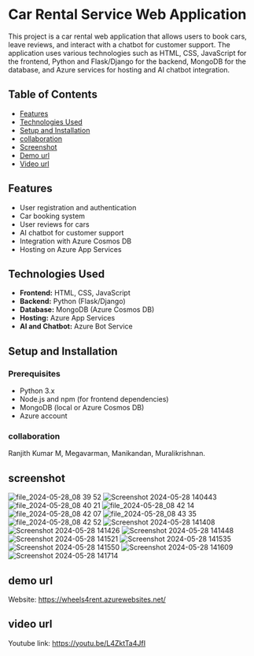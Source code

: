 # Car Rental Service Web Application

This project is a car rental web application that allows users to book cars, leave reviews, and interact with a chatbot for customer support. The application uses various technologies such as HTML, CSS, JavaScript for the frontend, Python and Flask/Django for the backend, MongoDB for the database, and Azure services for hosting and AI chatbot integration.

## Table of Contents

- [Features](#features)
- [Technologies Used](#technologies-used)
- [Setup and Installation](#setup-and-installation)
- [collaboration](#collaboration)
- [Screenshot](#screenshot)
- [Demo url](#demo-url)
- [Video url](#video-url)





## Features

- User registration and authentication
- Car booking system
- User reviews for cars
- AI chatbot for customer support
- Integration with Azure Cosmos DB
- Hosting on Azure App Services

## Technologies Used

- **Frontend:** HTML, CSS, JavaScript
- **Backend:** Python (Flask/Django)
- **Database:** MongoDB (Azure Cosmos DB)
- **Hosting:** Azure App Services
- **AI and Chatbot:** Azure Bot Service

## Setup and Installation

### Prerequisites

- Python 3.x
- Node.js and npm (for frontend dependencies)
- MongoDB (local or Azure Cosmos DB)
- Azure account

### collaboration

Ranjith Kumar M,
Megavarman,
Manikandan,
Muralikrishnan.

## screenshot


![file_2024-05-28_08 39 52](https://github.com/Ranjith042002/wheels4rent/assets/164881317/fa3c7c53-af35-48c4-bddc-c85fcf69ab72)
![Screenshot 2024-05-28 140443](https://github.com/Ranjith042002/wheels4rent/assets/164881317/790c8c8f-d2c5-4313-b61f-fcf9c1a48804)
![file_2024-05-28_08 40 21](https://github.com/Ranjith042002/wheels4rent/assets/164881317/96464cb2-bfee-4445-8842-5cc6ba4135f5)
![file_2024-05-28_08 42 14](https://github.com/Ranjith042002/wheels4rent/assets/164881317/4b4f35ab-e9a4-452d-88b2-e271606530dc)
![file_2024-05-28_08 42 07](https://github.com/Ranjith042002/wheels4rent/assets/164881317/f03c11be-2422-4681-92a0-3267000ce128)
![file_2024-05-28_08 43 35](https://github.com/Ranjith042002/wheels4rent/assets/164881317/2b1b2093-80d3-470f-aa76-eb01c345bd67)
![file_2024-05-28_08 42 52](https://github.com/Ranjith042002/wheels4rent/assets/164881317/e077536f-3f44-4c3b-ab1d-5eb8e8ad587e)
![Screenshot 2024-05-28 141408](https://github.com/Ranjith042002/wheels4rent/assets/164881317/70999763-a453-4416-9709-2b48126242a2)
![Screenshot 2024-05-28 141426](https://github.com/Ranjith042002/wheels4rent/assets/164881317/ee1ab61b-1bd9-429e-a956-fd25bf1c1850)
![Screenshot 2024-05-28 141448](https://github.com/Ranjith042002/wheels4rent/assets/164881317/5cbcba1e-fadd-4592-b925-fa0ca23f53c3)
![Screenshot 2024-05-28 141521](https://github.com/Ranjith042002/wheels4rent/assets/164881317/f1588661-a391-4087-b1ac-80bd13886b44)
![Screenshot 2024-05-28 141535](https://github.com/Ranjith042002/wheels4rent/assets/164881317/f51a9de2-6eff-4bd2-8b12-9f0811cbc4cc)
![Screenshot 2024-05-28 141550](https://github.com/Ranjith042002/wheels4rent/assets/164881317/9608c0b4-26d2-4d7b-af5d-d73747fdbcea)
![Screenshot 2024-05-28 141609](https://github.com/Ranjith042002/wheels4rent/assets/164881317/67b67adf-3a8d-4866-9328-44633c956750)
![Screenshot 2024-05-28 141714](https://github.com/Ranjith042002/wheels4rent/assets/164881317/bb4eba8f-6896-43e7-b980-547e8bfcdc51)


## demo url
Website: https://wheels4rent.azurewebsites.net/
## video url
Youtube link: https://youtu.be/L4ZktTa4JfI

